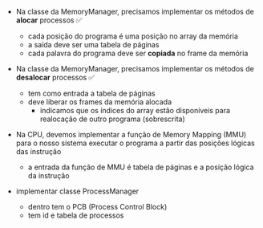 - Na classe da MemoryManager, precisamos implementar os métodos de **alocar** processos ✅
    - cada posição do programa é uma posição no array da memória
    - a saída deve ser uma tabela de páginas
    - cada palavra do programa deve ser **copiada** no frame da memória

- Na classe da MemoryManager, precisamos implementar os métodos de **desalocar** processos ✅
    - tem como entrada a tabela de páginas
    - deve liberar os frames da memória alocada
        - indicamos que os índices do array estão disponíveis para realocação de outro programa (sobrescrita)


- Na CPU, devemos implementar a função de Memory Mapping (MMU) para o nosso sistema executar o programa a partir das posições lógicas das instrução
    - a entrada da função de MMU é tabela de páginas e a posição lógica da instrução

- implementar classe ProcessManager
    - dentro tem o PCB (Process Control Block)
    - tem id e tabela de processos